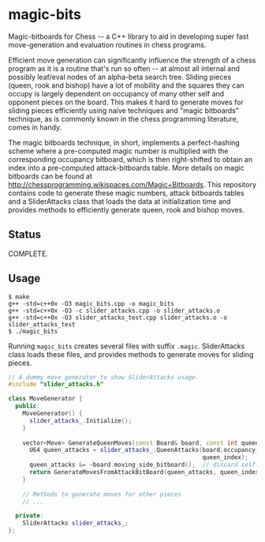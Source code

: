 magic-bits
==========

Magic-bitboards for Chess -- a C++ library to aid in developing super fast move-generation and evaluation routines in chess programs.

Efficient move generation can significantly influence the strength of a chess program as it is a routine that's run so often -- at almost all internal and possibly leaf/eval nodes of an alpha-beta search tree. Sliding pieces (queen, rook and bishop) have a lot of mobility and the squares they can occupy is largely dependent on occupancy of many other self and opponent pieces on the board. This makes it hard to generate moves for sliding pieces efficiently using naive techniques and "magic bitboards" technique, as is commonly known in the chess programming literature, comes in handy.

The magic bitboards technique, in short, implements a perfect-hashing scheme where a pre-computed magic number is multiplied with the corresponding occupancy bitboard, which is then right-shifted to obtain an index into a pre-computed attack-bitboards table. More details on magic bitboards can be found at  http://chessprogramming.wikispaces.com/Magic+Bitboards. This repository contains code to generate these magic numbers, attack bitboards tables and a SliderAttacks class that loads the data at initialization time and provides methods to efficiently generate queen, rook and bishop moves.

## Status

COMPLETE.

## Usage

```
$ make
g++ -std=c++0x -O3 magic_bits.cpp -o magic_bits
g++ -std=c++0x -O3 -c slider_attacks.cpp -o slider_attacks.o
g++ -std=c++0x -O3 slider_attacks_test.cpp slider_attacks.o -o slider_attacks_test
$ ./magic_bits
```

Running ```magic_bits``` creates several files with suffix ```.magic```. SliderAttacks class loads these files, and provides methods to generate moves for sliding pieces.

```cpp
// A dummy move generator to show SliderAttacks usage.
#include "slider_attacks.h"

class MoveGenerator {
  public:
    MoveGenerator() {
      slider_attacks_.Initialize();
    }
    
    vector<Move> GenerateQueenMoves(const Board& board, const int queen_index) {
      U64 queen_attacks = slider_attacks_.QueenAttacks(board.occupancy_bitboard,
                                                       queen_index);
      queen_attacks &= ~board.moving_side_bitboard();  // discard self-piece captures
      return GenerateMovesFromAttackBitBoard(queen_attacks, queen_index);
    }
    
    // Methods to generate moves for other pieces
    // ...

  private:
    SliderAttacks slider_attacks_;
};
```
